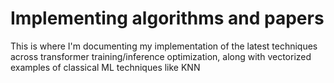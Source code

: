 # Implementing algorithms and papers

This is where I'm documenting my implementation of the latest techniques across transformer training/inference optimization, along with vectorized examples of classical ML techniques like KNN
